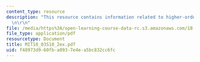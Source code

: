 ```yaml
---
content_type: resource
description: "This resource contains information related to higher-order ODE's. \r\
  \n\r\n"
file: /media/https%3A/open-learning-course-data-rc.s3.amazonaws.com/18-03-differential-equations-spring-2010/f48973d960fba0937e4ea5bc832cc6fc_MIT18_03S10_2ex.pdf
file_type: application/pdf
resourcetype: Document
title: MIT18_03S10_2ex.pdf
uid: f48973d9-60fb-a093-7e4e-a5bc832cc6fc
---
```

